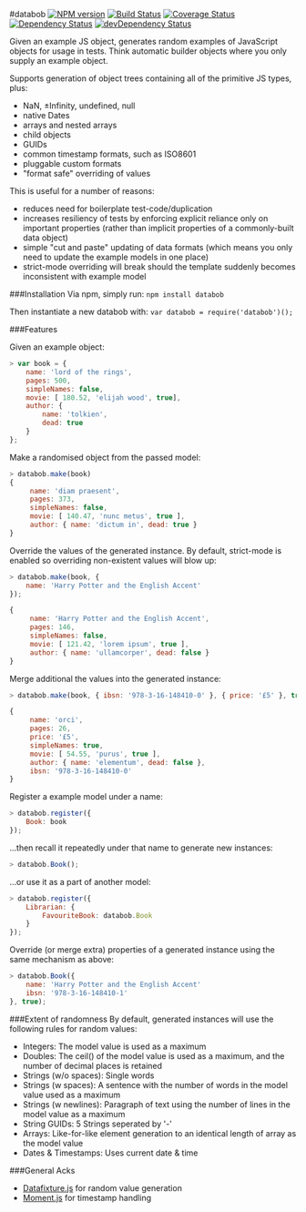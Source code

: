 #databob
[![NPM version](https://badge.fury.io/js/databob.svg)](http://badge.fury.io/js/databob)
[![Build Status](https://travis-ci.org/daviddenton/databob.png?branch=master)](https://travis-ci.org/daviddenton/databob)
[![Coverage Status](https://coveralls.io/repos/daviddenton/databob/badge.png)](https://coveralls.io/r/daviddenton/databob)
[![Dependency Status](https://david-dm.org/daviddenton/databob.png)](https://david-dm.org/daviddenton/databob)
[![devDependency Status](https://david-dm.org/daviddenton/databob/dev-status.png)](https://david-dm.org/daviddenton/databob#info=devDependencies)

Given an example JS object, generates random examples of JavaScript objects for usage in tests. 
Think automatic builder objects where you only supply an example object.

Supports generation of object trees containing all of the primitive JS types, plus:
- NaN, ±Infinity, undefined, null
- native Dates
- arrays and nested arrays
- child objects
- GUIDs
- common timestamp formats, such as ISO8601
- pluggable custom formats
- "format safe" overriding of values

This is useful for a number of reasons:
- reduces need for boilerplate test-code/duplication 
- increases resiliency of tests by enforcing explicit reliance only on important properties (rather 
than implicit properties of a commonly-built data object)
- simple "cut and paste" updating of data formats (which means you only need to update the 
example models in one place)
- strict-mode overriding will break should the template suddenly becomes inconsistent with example 
model

###Installation
Via npm, simply run: ```npm install databob```

Then instantiate a new databob with: ```var databob = require('databob')();```

###Features

Given an example object:
```javascript
> var book = {
    name: 'lord of the rings',
    pages: 500,
    simpleNames: false,
    movie: [ 180.52, 'elijah wood', true],
    author: {
        name: 'tolkien',
        dead: true
    }
};
```

Make a randomised object from the passed model:
```javascript
> databob.make(book)
{
     name: 'diam praesent',
     pages: 373,
     simpleNames: false,
     movie: [ 140.47, 'nunc metus', true ],
     author: { name: 'dictum in', dead: true }
}
```

Override the values of the generated instance. By default, strict-mode is enabled so overriding non-existent values will blow up:
```javascript
> databob.make(book, {
    name: 'Harry Potter and the English Accent'
});

{
     name: 'Harry Potter and the English Accent',
     pages: 146,
     simpleNames: false,
     movie: [ 121.42, 'lorem ipsum', true ],
     author: { name: 'ullamcorper', dead: false }
}
```

Merge additional the values into the generated instance:
```javascript
> databob.make(book, { ibsn: '978-3-16-148410-0' }, { price: '£5' }, true);

{
     name: 'orci',
     pages: 26,
     price: '£5',
     simpleNames: true,
     movie: [ 54.55, 'purus', true ],
     author: { name: 'elementum', dead: false },
     ibsn: '978-3-16-148410-0'
}
```

Register a example model under a name:
```javascript
> databob.register({
    Book: book
});
```

...then recall it repeatedly under that name to generate new instances:
```javascript
> databob.Book();
```

...or use it as a part of another model:
```javascript
> databob.register({
    Librarian: {
        FavouriteBook: databob.Book
    }
});
```

Override (or merge extra) properties of a generated instance using the same mechanism as above:
```javascript
> databob.Book({
    name: 'Harry Potter and the English Accent'
    ibsn: '978-3-16-148410-1'
}, true);
```

###Extent of randomness
By default, generated instances will use the following rules for random values:
- Integers: The model value is used as a maximum
- Doubles: The ceil() of the model value is used as a maximum, and the number of decimal places is retained
- Strings (w/o spaces): Single words
- Strings (w spaces): A sentence with the number of words in the model value used as a maximum
- Strings (w newlines): Paragraph of text using the number of lines in the model value as a maximum
- String GUIDs: 5 Strings seperated by '-'
- Arrays: Like-for-like element generation to an identical length of array as the model value
- Dates & Timestamps: Uses current date & time


###General Acks
- [Datafixture.js](http://acatl.github.io/datafixture.js/) for random value generation
- [Moment.js](http://momentjs.com/) for timestamp handling
